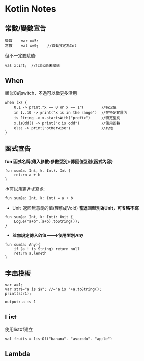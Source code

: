 # **Kotlin Notes**

常數/變數宣告
-
    變數    var x=5;
    常數    val x=0;    //自動推定為Int

但不一定要賦值:
```kotlin=
val x:int;  //代表x尚未賦值
```

When
-
類似C的switch，不過可以做更多活用
```kotlin=
when (x) {
    0,1 -> print("x == 0 or x == 1")        //特定值
    in 1..10 -> print("x is in the range")  //在特定範圍內
    is String -> x.startsWith("prefix")     //特定型別
    x.isOdd() -> print("x is odd")          //使用函數
    else -> print("otherwise")              //其他
}
```

函式宣告
-
**fun 函式名稱(傳入參數:參數型別):傳回值型別{函式內容}**
```kotlin=
fun sum(a: Int, b: Int): Int {
    return a + b
}
```
    
也可以用表達式寫成:
```kotlin=
fun sum(a: Int, b: Int) = a + b
```

* Unit: 返回無意義的值(理解成Void)
    **當返回型別為Unit，可省略不寫**
```kotlin=
fun sum(a: Int, b: Int): Unit {
    Log.e("a+b",(a+b).toString());
}
```
* **並無規定傳入的值--->使用型別Any**
```kotlin=
fun sum(a: Any){
    if (a ! is String) return null
    return a.length
}
```
字串模板
-
```kotlin=
var a=1;
var str1="a is $a"; //="a is "+a.toString();
print(str1);
```
    output: a is 1

List
-
使用listOf建立
```kotlin=
val fruits = listOf("banana", "avocado", "apple")
```
Lambda
-


